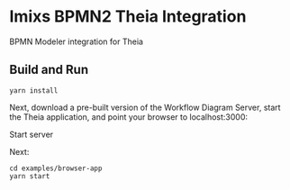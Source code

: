 # Imixs BPMN2 Theia Integration

BPMN Modeler integration for Theia


## Build and Run 

	yarn install

Next, download a pre-built version of the Workflow Diagram Server, start the Theia application, and point your browser to localhost:3000:


Start server

Next:

	cd examples/browser-app
	yarn start
